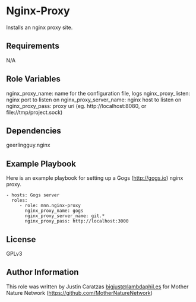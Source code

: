 Nginx-Proxy
=========

Installs an nginx proxy site.

Requirements
------------

N/A

Role Variables
--------------

nginx_proxy_name: name for the configuration file, logs
nginx_proxy_listen: nginx port to listen on
nginx_proxy_server_name: nginx host to listen on
nginx_proxy_pass: proxy uri (eg. http://localhost:8080, or file://tmp/project.sock)


Dependencies
------------

geerlingguy.nginx

Example Playbook
----------------

Here is an example playbook for setting up a Gogs (http://gogs.io) nginx proxy.

    - hosts: Gogs server
      roles:
         - role: mnn.nginx-proxy
           nginx_proxy_name: gogs
           nginx_proxy_server_name: git.*
           nginx_proxy_pass: http://localhost:3000

License
-------

GPLv3

Author Information
------------------

This role was written by Justin Caratzas <bigjust@lambdaphil.es> for Mother Nature Network (https://github.com/MotherNatureNetwork)
